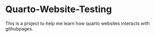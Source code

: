 # Quarto-Website-Testing

This is a project to help me learn how quarto websites interacts with githubpages.
